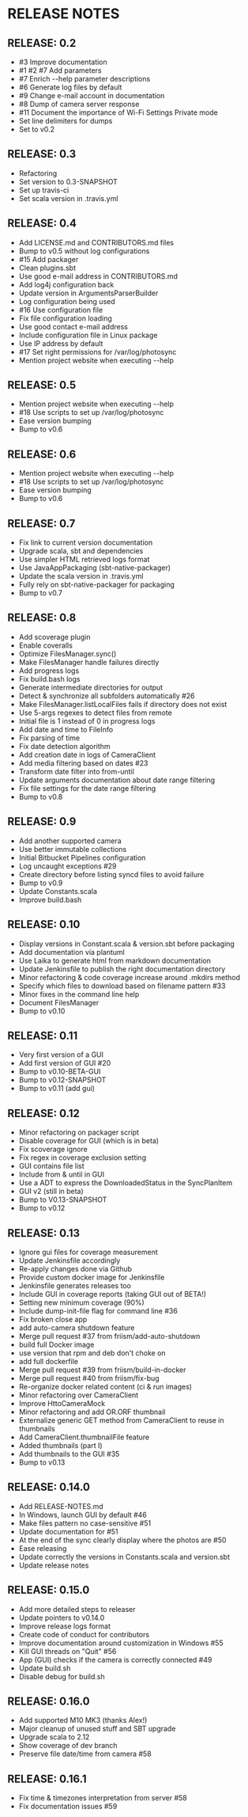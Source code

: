 # RELEASE NOTES


## RELEASE: 0.2

- #3 Improve documentation
- #1 #2 #7 Add parameters
- #7 Enrich --help parameter descriptions
- #6 Generate log files by default
- #9 Change e-mail account in documentation
- #8 Dump of camera server response
- #11 Document the importance of Wi-Fi Settings Private mode
- Set line delimiters for dumps
- Set to v0.2


## RELEASE: 0.3

- Refactoring
- Set version to 0.3-SNAPSHOT
- Set up travis-ci
- Set scala version in .travis.yml


## RELEASE: 0.4

- Add LICENSE.md and CONTRIBUTORS.md files
- Bump to v0.5 without log configurations
- #15 Add packager
- Clean plugins.sbt
- Use good e-mail address in CONTRIBUTORS.md
- Add log4j configuration back
- Update version in ArgumentsParserBuilder
- Log configuration being used
- #16 Use configuration file
- Fix file configuration loading
- Use good contact e-mail address
- Include configuration file in Linux package
- Use IP address by default
- #17 Set right permissions for /var/log/photosync
- Mention project website when executing --help


## RELEASE: 0.5

- Mention project website when executing --help
- #18 Use scripts to set up /var/log/photosync
- Ease version bumping
- Bump to v0.6


## RELEASE: 0.6

- Mention project website when executing --help
- #18 Use scripts to set up /var/log/photosync
- Ease version bumping
- Bump to v0.6


## RELEASE: 0.7

- Fix link to current version documentation
- Upgrade scala, sbt and dependencies
- Use simpler HTML retrieved logs format
- Use JavaAppPackaging (sbt-native-packager)
- Update the scala version in .travis.yml
- Fully rely on sbt-native-packager for packaging
- Bump to v0.7


## RELEASE: 0.8

- Add scoverage plugin
- Enable coveralls
- Optimize FilesManager.sync()
- Make FilesManager handle failures directly
- Add progress logs
- Fix build.bash logs
- Generate intermediate directories for output
- Detect & synchronize all subfolders automatically #26
- Make FilesManager.listLocalFiles fails if directory does not exist
- Use 5-args regexes to detect files from remote
- Initial file is 1 instead of 0 in progress logs
- Add date and time to FileInfo
- Fix parsing of time
- Fix date detection algorithm
- Add creation date in logs of CameraClient
- Add media filtering based on dates #23
- Transform date filter into from-until
- Update arguments documentation about date range filtering
- Fix file settings for the date range filtering
- Bump to v0.8


## RELEASE: 0.9

- Add another supported camera
- Use better immutable collections
- Initial Bitbucket Pipelines configuration
- Log uncaught exceptions #29
- Create directory before listing syncd files to avoid failure
- Bump to v0.9
- Update Constants.scala
- Improve build.bash


## RELEASE: 0.10

- Display versions in Constant.scala & version.sbt before packaging
- Add documentation via plantuml
- Use Laika to generate html from markdown documentation
- Update Jenkinsfile to publish the right documentation directory
- Minor refactoring & code coverage increase around .mkdirs method
- Specify which files to download based on filename pattern #33
- Minor fixes in the command line help
- Document FilesManager
- Bump to v0.10


## RELEASE: 0.11

- Very first version of a GUI
- Add first version of GUI #20
- Bump to v0.10-BETA-GUI
- Bump to v0.12-SNAPSHOT
- Bump to v0.11 (add gui)


## RELEASE: 0.12

- Minor refactoring on packager script
- Disable coverage for GUI (which is in beta)
- Fix scoverage ignore
- Fix regex in coverage exclusion setting
- GUI contains file list
- Include from & until in GUI
- Use a ADT to express the DownloadedStatus in the SyncPlanItem
- GUI v2 (still in beta)
- Bump to V0.13-SNAPSHOT
- Bump to v0.12


## RELEASE: 0.13

- Ignore gui files for coverage measurement
- Update Jenkinsfile accordingly
- Re-apply changes done via Github
- Provide custom docker image for Jenkinsfile
- Jenkinsfile generates releases too
- Include GUI in coverage reports (taking GUI out of BETA!)
- Setting new minimum coverage (90%)
- Include dump-init-file flag for command line #36
- Fix broken close app
- add auto-camera shutdown feature
- Merge pull request #37 from friism/add-auto-shutdown
- build full Docker image
- use version that rpm and deb don't choke on
- add full dockerfile
- Merge pull request #39 from friism/build-in-docker
- Merge pull request #40 from friism/fix-bug
- Re-organize docker related content (ci & run images)
- Minor refactoring over CameraClient
- Improve HttoCameraMock
- Minor refactoring and add OR.ORF thumbnail
- Externalize generic GET method from CameraClient to reuse in thumbnails
- Add CameraClient.thumbnailFile feature
- Added thumbnails (part I)
- Add thumbnails to the GUI #35
- Bump to v0.13


## RELEASE: 0.14.0

- Add RELEASE-NOTES.md
- In Windows, launch GUI by default #46
- Make files pattern no case-sensitive #51
- Update documentation for #51
- At the end of the sync clearly display where the photos are #50
- Ease releasing
- Update correctly the versions in Constants.scala and version.sbt
- Update release notes


## RELEASE: 0.15.0

- Add more detailed steps to releaser
- Update pointers to v0.14.0
- Improve release logs format
- Create code of conduct for contributors
- Improve documentation around customization in Windows #55
- Kill GUI threads on "Quit" #56
- App (GUI) checks if the camera is correctly connected #49
- Update build.sh
- Disable debug for build.sh


## RELEASE: 0.16.0

- Add supported M10 MK3 (thanks Alex!)
- Major cleanup of unused stuff and SBT upgrade
- Upgrade scala to 2.12
- Show coverage of dev branch
- Preserve file date/time from camera #58


## RELEASE: 0.16.1

- Fix time & timezones interpretation from server #58
- Fix documentation issues #59
